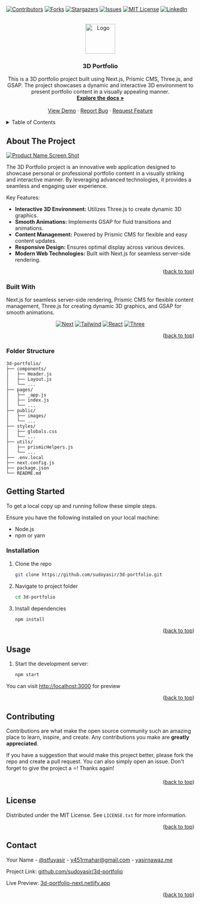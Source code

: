 <!-- Improved compatibility of back to top link: See: https://github.com/othneildrew/Best-README-Template/pull/73 -->
<a id="readme-top"></a>
<!--
*** Thanks for checking out the Best-README-Template. If you have a suggestion
*** that would make this better, please fork the repo and create a pull request
*** or simply open an issue with the tag "enhancement".
*** Don't forget to give the project a star!
*** Thanks again! Now go create something AMAZING! :D
-->



<!-- PROJECT SHIELDS -->
<!--
*** I'm using markdown "reference style" links for readability.
*** Reference links are enclosed in brackets [ ] instead of parentheses ( ).
*** See the bottom of this document for the declaration of the reference variables
*** for contributors-url, forks-url, etc. This is an optional, concise syntax you may use.
*** https://www.markdownguide.org/basic-syntax/#reference-style-links
-->
[![Contributors][contributors-shield]][contributors-url]
[![Forks][forks-shield]][forks-url]
[![Stargazers][stars-shield]][stars-url]
[![Issues][issues-shield]][issues-url]
[![MIT License][license-shield]][license-url]
[![LinkedIn][linkedin-shield]][linkedin-url]



<!-- PROJECT LOGO -->
<br />
<div align="center">
  <a href="https://github.com/othneildrew/Best-README-Template">
    <img src="https://raw.githubusercontent.com/sudoyasir/3d-portfolio/main/ghutils/3dPortfolio.png" alt="Logo" width="80" height="80">
  </a>

  <h3 align="center">3D Portfolio</h3>

  <p align="center">
    This is a 3D portfolio project built using Next.js, Prismic CMS, Three.js, and GSAP. The project showcases a dynamic and interactive 3D environment to present portfolio content in a visually appealing manner.
    <br />
    <a href="https://github.com/sudoyasir/3d-portfolio"><strong>Explore the docs »</strong></a>
    <br />
    <br />
    <a href="https://3d-portfolio-next.netlify.app/">View Demo</a>
    ·
    <a href="https://github.com/sudoyasir/3d-portfolio/issues/new">Report Bug</a>
    ·
    <a href="https://github.com/sudoyasir/3d-portfolio/issues/new">Request Feature</a>
  </p>
</div>



<!-- TABLE OF CONTENTS -->
<details>
  <summary>Table of Contents</summary>
  <ol>
    <li>
      <a href="#about-the-project">About The Project</a>
      <ul>
        <li><a href="#built-with">Built With</a></li>
      </ul>
    </li>
    <li>
      <a href="#getting-started">Getting Started</a>
      <ul>
        <li><a href="#prerequisites">Prerequisites</a></li>
        <li><a href="#installation">Installation</a></li>
      </ul>
    </li>
    <li><a href="#usage">Usage</a></li>
    <!--<li><a href="#roadmap">Roadmap</a></li>-->
    <li><a href="#contributing">Contributing</a></li>
    <li><a href="#license">License</a></li>
    <li><a href="#contact">Contact</a></li>
    <!--<li><a href="#acknowledgments">Acknowledgments</a></li>-->
  </ol>
</details>



<!-- ABOUT THE PROJECT -->
## About The Project

[![Product Name Screen Shot][product-screenshot]](https://example.com)


The 3D Portfolio project is an innovative web application designed to showcase personal or professional portfolio content in a visually striking and interactive manner. By leveraging advanced technologies, it provides a seamless and engaging user experience.

Key Features:
* **Interactive 3D Environment:** Utilizes Three.js to create dynamic 3D graphics.
* **Smooth Animations:** Implements GSAP for fluid transitions and animations.
* **Content Management:** Powered by Prismic CMS for flexible and easy content updates.
* **Responsive Design:** Ensures optimal display across various devices.
* **Modern Web Technologies:** Built with Next.js for seamless server-side rendering.

<p align="right">(<a href="#readme-top">back to top</a>)</p>



### Built With

Next.js for seamless server-side rendering, Prismic CMS for flexible content management, Three.js for creating dynamic 3D graphics, and GSAP for smooth animations.

<div align="center">

[![Next][Next.js]][Next-url]
[![Tailwind][Tailwind.com]][tailwind-url]
[![React][React.js]][React-url]
[![Three][Three.js]][Three-url]
<!--* [![Vue][Vue.js]][Vue-url]-->
<!--* [![Angular][Angular.io]][Angular-url]-->
<!--* [![Svelte][Svelte.dev]][Svelte-url]-->
<!--* [![Laravel][Laravel.com]][Laravel-url]-->
<!--* [![Bootstrap][Bootstrap.com]][Bootstrap-url]-->
<!--* [![JQuery][JQuery.com]][JQuery-url]-->
</div>


<p align="right">(<a href="#readme-top">back to top</a>)</p>

<!--FOLDER STRUCTURE-->
### Folder Structure
```plain text
3d-portfolio/
├── components/
│   ├── Header.js
│   ├── Layout.js
│   └── ...
├── pages/
│   ├── _app.js
│   ├── index.js
│   └── ...
├── public/
│   ├── images/
│   └── ...
├── styles/
│   ├── globals.css
│   └── ...
├── utils/
│   ├── prismicHelpers.js
│   └── ...
├── .env.local
├── next.config.js
├── package.json
└── README.md
```

<!-- GETTING STARTED -->
## Getting Started

To get a local copy up and running follow these simple steps.

Ensure you have the following installed on your local machine:

* Node.js
* npm or yarn

<!--### Prerequisites-->

<!--This is an example of how to list things you need to use the software and how to install them.-->
<!--* npm-->
<!--  ```sh-->
<!--  npm install npm@latest -g-->
<!--  ```-->

### Installation

1. Clone the repo
   ```sh
   git clone https://github.com/sudoyasir/3d-portfolio.git
   ```
3. Navigate to project folder
   ```sh
   cd 3d-portfolio
   ```
2. Install dependencies
   ```js
   npm install
   ```

<p align="right">(<a href="#readme-top">back to top</a>)</p>



<!-- USAGE EXAMPLES -->
## Usage

1. Start the development server:
    ```bash
    npm start
    ```

You can visit [http://localhost:3000](http://localhost:3000) for preview

<p align="right">(<a href="#readme-top">back to top</a>)</p>



<!-- ROADMAP -->
<!--## Roadmap-->

<!--- [x] Add Changelog-->
<!--- [x] Add back to top links-->
<!--- [ ] Add Additional Templates w/ Examples-->
<!--- [ ] Add "components" document to easily copy & paste sections of the readme-->
<!--- [ ] Multi-language Support-->
<!--    - [ ] Chinese-->
<!--    - [ ] Spanish-->

<!--See the [open issues](https://github.com/othneildrew/Best-README-Template/issues) for a full list of proposed features (and known issues).-->

<!--<p align="right">(<a href="#readme-top">back to top</a>)</p>-->



<!-- CONTRIBUTING -->
## Contributing

Contributions are what make the open source community such an amazing place to learn, inspire, and create. Any contributions you make are **greatly appreciated**.

If you have a suggestion that would make this project better, please fork the repo and create a pull request. You can also simply open an issue.
Don't forget to give the project a ⭐! Thanks again!

<p align="right">(<a href="#readme-top">back to top</a>)</p>



<!-- LICENSE -->
## License

Distributed under the MIT License. See `LICENSE.txt` for more information.

<p align="right">(<a href="#readme-top">back to top</a>)</p>



<!-- CONTACT -->
## Contact

Your Name - [@stfuyasir](https://twitter.com/stufyasir) - y451rmahar@gmail.com - [yasirnawaz.me](https://yasirnawaz.me)

Project Link: [github.com/sudoyasir/3d-portfolio](https://github.com/sudoyasir/3d-portfolio)

Live Preview: [3d-portfolio-next.netlify.app](https://3d-portfolio-next.netlify.app/)

<p align="right">(<a href="#readme-top">back to top</a>)</p>



<!-- ACKNOWLEDGMENTS -->
<!--## Acknowledgments-->

<!--Use this space to list resources you find helpful and would like to give credit to. I've included a few of my favorites to kick things off!-->

<!--* [Choose an Open Source License](https://choosealicense.com)-->
<!--* [GitHub Emoji Cheat Sheet](https://www.webpagefx.com/tools/emoji-cheat-sheet)-->
<!--* [Malven's Flexbox Cheatsheet](https://flexbox.malven.co/)-->
<!--* [Malven's Grid Cheatsheet](https://grid.malven.co/)-->
<!--* [Img Shields](https://shields.io)-->
<!--* [GitHub Pages](https://pages.github.com)-->
<!--* [Font Awesome](https://fontawesome.com)-->
<!--* [React Icons](https://react-icons.github.io/react-icons/search)-->

<!--<p align="right">(<a href="#readme-top">back to top</a>)</p>-->



<!-- MARKDOWN LINKS & IMAGES -->
<!-- https://www.markdownguide.org/basic-syntax/#reference-style-links -->
[contributors-shield]: https://img.shields.io/github/contributors/sudoyasir/3d-portfolio?style=for-the-badge
[contributors-url]: https://github.com/yasir2002/3d-portfolio/graphs/contributors

[forks-shield]: https://img.shields.io/github/forks/sudoyasir/3d-portfolio.svg?style=for-the-badge
[forks-url]: https://github.com/sudoyasir/3d-portfolio/network/members

[stars-shield]: https://img.shields.io/github/stars/sudoyasir/3d-portfolio.svg?style=for-the-badge
[stars-url]: https://github.com/sudoyasir/3d-portfolio/stargazers

[issues-shield]: https://img.shields.io/github/issues/sudoyasir/3d-portfolio.svg?style=for-the-badge
[issues-url]: https://github.com/sudoyasir/3d-portfolio/issues

[license-shield]: https://img.shields.io/github/license/sudoyasir/3d-portfolio.svg?style=for-the-badge
[license-url]: https://github.com/sudoyasir/3d-portfolio/blob/master/LICENSE.txt

[linkedin-shield]: https://img.shields.io/badge/-LinkedIn-black.svg?style=for-the-badge&logo=linkedin&colorB=555
[linkedin-url]: https://linkedin.com/in/yasirnawaz24

[product-screenshot]: https://raw.githubusercontent.com/sudoyasir/3d-portfolio/main/ghutils/3dPortfolio.png

[Next.js]: https://img.shields.io/badge/next.js-000000?style=for-the-badge&logo=nextdotjs&logoColor=white
[Next-url]: https://nextjs.org/

[Tailwind.com]: https://img.shields.io/badge/tailwindcss-0F172A?style=for-the-badge&logo=tailwindcss&logoColor=white
[Tailwind-url]: https://tailwindcss.com/


[React.js]: https://img.shields.io/badge/React-20232A?style=for-the-badge&logo=react&logoColor=61DAFB
[React-url]: https://reactjs.org/

[Three.js]: https://img.shields.io/badge/Three.js-000000?style=for-the-badge&logo=three.js&logoColor=white
[Three-url]: https://threejs.org/


[Vue.js]: https://img.shields.io/badge/Vue.js-35495E?style=for-the-badge&logo=vuedotjs&logoColor=4FC08D
[Vue-url]: https://vuejs.org/
[Angular.io]: https://img.shields.io/badge/Angular-DD0031?style=for-the-badge&logo=angular&logoColor=white
[Angular-url]: https://angular.io/
[Svelte.dev]: https://img.shields.io/badge/Svelte-4A4A55?style=for-the-badge&logo=svelte&logoColor=FF3E00
[Svelte-url]: https://svelte.dev/
[Laravel.com]: https://img.shields.io/badge/Laravel-FF2D20?style=for-the-badge&logo=laravel&logoColor=white
[Laravel-url]: https://laravel.com
[Bootstrap.com]: https://img.shields.io/badge/Bootstrap-563D7C?style=for-the-badge&logo=bootstrap&logoColor=white
[Bootstrap-url]: https://getbootstrap.com
[JQuery.com]: https://img.shields.io/badge/jQuery-0769AD?style=for-the-badge&logo=jquery&logoColor=white
[JQuery-url]: https://jquery.com 
